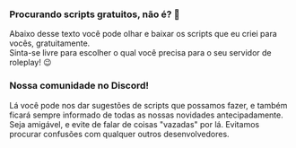 ### Procurando scripts gratuitos, não é? 👀
Abaixo desse texto você pode olhar e baixar os scripts que eu criei para vocês, gratuitamente.
<br>
Sinta-se livre para escolher o qual você precisa para o seu servidor de roleplay! 😉
<br>
### Nossa comunidade no Discord!
Lá você pode nos dar sugestões de scripts que possamos fazer, e também ficará sempre informado de todas as nossas novidades antecipadamente.
<br>
Seja amigável, e evite de falar de coisas "vazadas" por lá. Evitamos procurar confusões com qualquer outros desenvolvedores.
